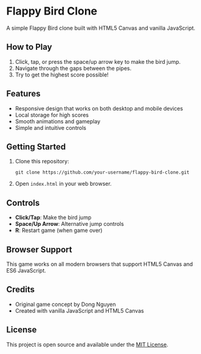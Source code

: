 # Flappy Bird Clone

A simple Flappy Bird clone built with HTML5 Canvas and vanilla JavaScript.

## How to Play

1. Click, tap, or press the space/up arrow key to make the bird jump.
2. Navigate through the gaps between the pipes.
3. Try to get the highest score possible!

## Features

- Responsive design that works on both desktop and mobile devices
- Local storage for high scores
- Smooth animations and gameplay
- Simple and intuitive controls

## Getting Started

1. Clone this repository:
   ```
   git clone https://github.com/your-username/flappy-bird-clone.git
   ```

2. Open `index.html` in your web browser.

## Controls

- **Click/Tap**: Make the bird jump
- **Space/Up Arrow**: Alternative jump controls
- **R**: Restart game (when game over)

## Browser Support

This game works on all modern browsers that support HTML5 Canvas and ES6 JavaScript.

## Credits

- Original game concept by Dong Nguyen
- Created with vanilla JavaScript and HTML5 Canvas

## License

This project is open source and available under the [MIT License](LICENSE).
